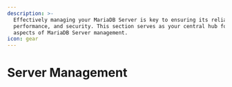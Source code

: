 ```yaml
---
description: >-
  Effectively managing your MariaDB Server is key to ensuring its reliability,
  performance, and security. This section serves as your central hub for all
  aspects of MariaDB Server management.
icon: gear
---
```


# Server Management

